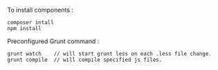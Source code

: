 To install components :

	composer intall
    npm install

Preconfigured Grunt command :

	grunt watch    // will start grunt less on each .less file change.
    grunt compile  // will compile specified js files.